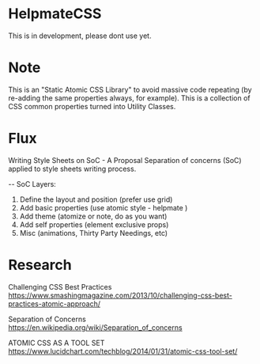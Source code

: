 # HelpmateCSS

This is in development, please dont use yet.

# Note

This is an "Static Atomic CSS Library" to avoid massive code repeating (by re-adding the same properties always, for example). This is a collection of CSS common properties turned into Utility Classes.

# Flux

Writing Style Sheets on SoC - A Proposal
Separation of concerns (SoC) applied to style sheets writing process.

-- SoC Layers:

1. Define the layout and position (prefer use grid)
2. Add basic properties (use atomic style - helpmate )
3. Add theme (atomize or note, do as you want)
4. Add self properties (element exclusive props)
5. Misc (animations, Thirty Party Needings, etc)

# Research

Challenging CSS Best Practices
https://www.smashingmagazine.com/2013/10/challenging-css-best-practices-atomic-approach/

Separation of Concerns
https://en.wikipedia.org/wiki/Separation_of_concerns

ATOMIC CSS AS A TOOL SET
https://www.lucidchart.com/techblog/2014/01/31/atomic-css-tool-set/